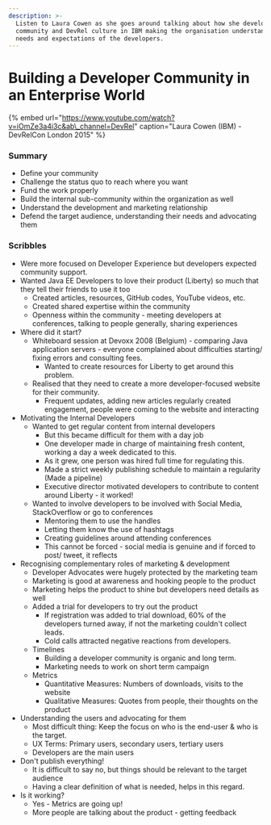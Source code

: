 ```yaml
---
description: >-
  Listen to Laura Cowen as she goes around talking about how she developed a
  community and DevRel culture in IBM making the organisation understand the
  needs and expectations of the developers.
---
```


# Building a Developer Community in an Enterprise World

{% embed url="https://www.youtube.com/watch?v=iOmZe3a4i3c&ab\_channel=DevRel" caption="Laura Cowen \(IBM\) - DevRelCon London 2015" %}

### Summary

* Define your community
* Challenge the status quo to reach where you want
* Fund the work properly
* Build the internal sub-community within the organization as well
* Understand the development and marketing relationship 
* Defend the target audience, understanding their needs and advocating them

### Scribbles

* Were more focused on Developer Experience but developers expected community support.
* Wanted Java EE Developers to love their product \(Liberty\) so much that they tell their friends to use it too
  * Created articles, resources, GitHub codes, YouTube videos, etc.
  * Created shared expertise within the community
  * Openness within the community - meeting developers at conferences, talking to people generally, sharing experiences
* Where did it start?
  * Whiteboard session at Devoxx 2008 \(Belgium\) - comparing Java application servers - everyone complained about difficulties starting/ fixing errors and consulting fees.
    * Wanted to create resources for Liberty to get around this problem.
  * Realised that they need to create a more developer-focused website for their community.
    * Frequent updates, adding new articles regularly created engagement, people were coming to the website and interacting
* Motivating the Internal Developers
  * Wanted to get regular content from internal developers
    * But this became difficult for them with a day job
    * One developer made in charge of maintaining fresh content, working a day a week dedicated to this.
    * As it grew, one person was hired full time for regulating this.
    * Made a strict weekly publishing schedule to maintain a regularity \(Made a pipeline\)
    * Executive director motivated developers to contribute to content around Liberty - it worked!
  * Wanted to involve developers to be involved with Social Media, StackOverflow or go to conferences
    * Mentoring them to use the handles
    * Letting them know the use of hashtags
    * Creating guidelines around attending conferences
    * This cannot be forced - social media is genuine and if forced to post/ tweet, it reflects
* Recognising complementary roles of marketing & development
  * Developer Advocates were hugely protected by the marketing team
  * Marketing is good at awareness and hooking people to the product
  * Marketing helps the product to shine but developers need details as well
  * Added a trial for developers to try out the product
    * If registration was added to trial download, 60% of the developers turned away, if not the marketing couldn't collect leads.
    * Cold calls attracted negative reactions from developers.
  * Timelines
    * Building a developer community is organic and long term.
    * Marketing needs to work on short term campaign
  * Metrics
    * Quantitative Measures: Numbers of downloads, visits to the website
    * Qualitative Measures: Quotes from people, their thoughts on the product
* Understanding the users and advocating for them
  * Most difficult thing: Keep the focus on who is the end-user & who is the target.
  * UX Terms: Primary users, secondary users, tertiary users
  * Developers are the main users
* Don't publish everything!
  * It is difficult to say no, but things should be relevant to the target audience
  * Having a clear definition of what is needed, helps in this regard.
* Is it working?
  * Yes - Metrics are going up!
  * More people are talking about the product - getting feedback



